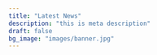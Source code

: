 ```yaml
---
title: "Latest News"
description: "this is meta description"
draft: false
bg_image: "images/banner.jpg"
---
```

